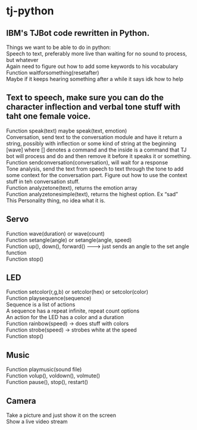 # tj-python

## IBM's TJBot code rewritten in Python.

  Things we want to be able to do in python:  
  Speech to text, preferably more live than waiting for no sound to process, but whatever  
  Again need to figure out how to add some keywords to his vocabulary  
  Function waitforsomething(resetafter)   
  Maybe if it keeps hearing something after a while it says idk how to help  
  
## Text to speech, make sure you can do the character inflection and verbal tone stuff with taht one female voice.  
  Function speak(text) maybe speak(text, emotion)  
  Conversation, send text to the conversation module and have it return a string, possibly with inflection or some kind of string at the beginning [wave] where [] denotes a command and the inside is a command that TJ bot will process and do and then remove it before it speaks it or something.  
  Function sendconversation(conversation), will wait for a response  
  Tone analysis, send the text from speech to text through the tone to add some context for the conversation part.  Figure out how    to use the context stuff in teh conversation stuff.  
  Function analyzetone(text), returns the emotion array  
  Function analyzetonesimple(text), returns the highest option. Ex “sad”  
  This Personality thing, no idea what it is.  
  
## Servo  
  Function wave(duration) or wave(count)  
  Function setangle(angle) or setangle(angle, speed)  
  Function up(), down(), forward() ---> just sends an angle to the set angle function  
  Function stop()  
  
  
## LED  
  Function setcolor(r,g,b) or setcolor(hex) or setcolor(color)  
  Function playsequence(sequence)  
  Sequence is a list of actions  
  A sequence has a repeat infinite, repeat count options   
  An action for the LED has a color and a duration  
  Function rainbow(speed) → does stuff with colors  
  Function strobe(speed) → strobes white at the speed  
  Function stop()  
  
  
## Music  
  Function playmusic(sound file)  
  Function volup(), voldown(), volmute()  
  Function pause(), stop(), restart()  
  
  
## Camera  
  Take a picture and just show it on the screen  
  Show a live video stream  
